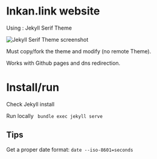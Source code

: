 # Inkan.link website

Using : Jekyll Serif Theme 

![Jekyll Serif Theme screenshot](https://www.zerostatic.io/theme/jekyll-serif/jekyll-serif-screenshot.png)

Must copy/fork the theme and modify (no remote Theme).

Works with Github pages and dns redirection.

# Install/run

Check Jekyll install



Run locally
``` bundle exec jekyll serve```
## Tips

Get a proper date format:
```date --iso-8601=seconds```